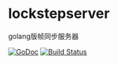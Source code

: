 # lockstepserver
golang版帧同步服务器

[![GoDoc](https://godoc.org/github.com/bailu1901/lockstepserver?status.png)](https://godoc.org/github.com/bailu1901/lockstepserver)
[![Build Status](https://travis-ci.org/bailu1901/lockstepserver.svg?branch=master)](https://travis-ci.org/bailu1901/lockstepserver)